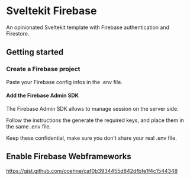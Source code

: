 # Sveltekit Firebase

An opinionated Sveltekit template with Firebase authentication and Firestore.

## Getting started

### Create a Firebase project

Paste your Firebase config infos in the .env file.

#### Add the Firebase Admin SDK

The Firebase Admin SDK allows to manage session on the server side.

Follow the instructions the generate the required keys, and place them in the same .env file.

Keep these confidential, make sure you don't share your real .env file.

## Enable Firebase Webframeworks

https://gist.github.com/coehne/caf0b3934455d842dfbfe1f4c1544348
